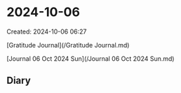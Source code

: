 # 2024-10-06
Created: 2024-10-06 06:27

[Gratitude Journal](/Gratitude Journal.md)

[Journal  06 Oct 2024 Sun](/Journal  06 Oct 2024 Sun.md)

Diary 
- 

